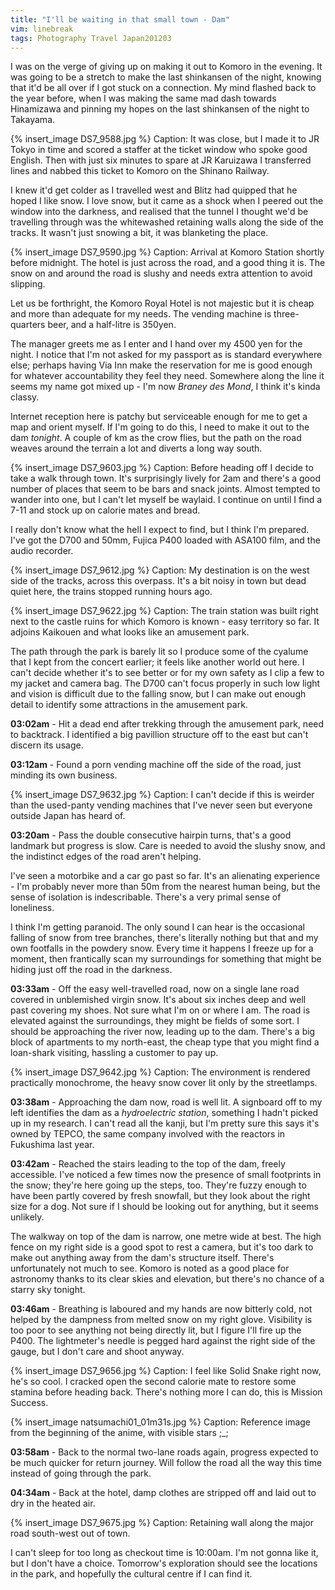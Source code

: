 ```yaml
---
title: "I'll be waiting in that small town - Dam"
vim: linebreak
tags: Photography Travel Japan201203
---
```


I was on the verge of giving up on making it out to Komoro in the evening. It was going to be a stretch to make the last shinkansen of the night, knowing that it'd be all over if I got stuck on a connection. My mind flashed back to the year before, when I was making the same mad dash towards Hinamizawa and pinning my hopes on the last shinkansen of the night to Takayama.

{% insert_image DS7_9588.jpg %}
Caption: It was close, but I made it to JR Tokyo in time and scored a staffer at the ticket window who spoke good English. Then with just six minutes to spare at JR Karuizawa I transferred lines and nabbed this ticket to Komoro on the Shinano Railway.

I knew it'd get colder as I travelled west and Blitz had quipped that he hoped I like snow. I love snow, but it came as a shock when I peered out the window into the darkness, and realised that the tunnel I thought we'd be travelling through was the whitewashed retaining walls along the side of the tracks. It wasn't just snowing a bit, it was blanketing the place.

{% insert_image DS7_9590.jpg %}
Caption: Arrival at Komoro Station shortly before midnight. The hotel is just across the road, and a good thing it is. The snow on and around the road is slushy and needs extra attention to avoid slipping.

Let us be forthright, the Komoro Royal Hotel is not majestic but it is cheap and more than adequate for my needs. The vending machine is three-quarters beer, and a half-litre is 350yen.

The manager greets me as I enter and I hand over my 4500 yen for the night. I notice that I'm not asked for my passport as is standard everywhere else; perhaps having Via Inn make the reservation for me is good enough for whatever accountability they feel they need. Somewhere along the line it seems my name got mixed up - I'm now *Braney des Mond*, I think it's kinda classy.

Internet reception here is patchy but serviceable enough for me to get a map and orient myself. If I'm going to do this, I need to make it out to the dam *tonight*. A couple of km as the crow flies, but the path on the road weaves around the terrain a lot and diverts a long way south.

{% insert_image DS7_9603.jpg %}
Caption: Before heading off I decide to take a walk through town. It's surprisingly lively for 2am and there's a good number of places that seem to be bars and snack joints. Almost tempted to wander into one, but I can't let myself be waylaid. I continue on until I find a 7-11 and stock up on calorie mates and bread.

I really don't know what the hell I expect to find, but I think I'm prepared. I've got the D700 and 50mm, Fujica P400 loaded with ASA100 film, and the audio recorder.

{% insert_image DS7_9612.jpg %}
Caption: My destination is on the west side of the tracks, across this overpass. It's a bit noisy in town but dead quiet here, the trains stopped running hours ago.

{% insert_image DS7_9622.jpg %}
Caption: The train station was built right next to the castle ruins for which Komoro is known - easy territory so far. It adjoins Kaikouen and what looks like an amusement park.

The path through the park is barely lit so I produce some of the cyalume that I kept from the concert earlier; it feels like another world out here. I can't decide whether it's to see better or for my own safety as I clip a few to my jacket and camera bag. The D700 can't focus properly in such low light and vision is difficult due to the falling snow, but I can make out enough detail to identify some attractions in the amusement park.

**03:02am** - Hit a dead end after trekking through the amusement park, need to backtrack. I identified a big pavillion structure off to the east but can't discern its usage.

**03:12am** - Found a porn vending machine off the side of the road, just minding its own business.

{% insert_image DS7_9632.jpg %}
Caption: I can't decide if this is weirder than the used-panty vending machines that I've never seen but everyone outside Japan has heard of.

**03:20am** - Pass the double consecutive hairpin turns, that's a good landmark but progress is slow. Care is needed to avoid the slushy snow, and the indistinct edges of the road aren't helping.

I've seen a motorbike and a car go past so far. It's an alienating experience - I'm probably never more than 50m from the nearest human being, but the sense of isolation is indescribable. There's a very primal sense of loneliness.

I think I'm getting paranoid. The only sound I can hear is the occasional falling of snow from tree branches, there's literally nothing but that and my own footfalls in the powdery snow. Every time it happens I freeze up for a moment, then frantically scan my surroundings for something that might be hiding just off the road in the darkness.

**03:33am** - Off the easy well-travelled road, now on a single lane road covered in unblemished virgin snow. It's about six inches deep and well past covering my shoes. Not sure what I'm on or where I am. The road is elevated against the surroundings, they might be fields of some sort. I should be approaching the river now, leading up to the dam. There's a big block of apartments to my north-east, the cheap type that you might find a loan-shark visiting, hassling a customer to pay up.

{% insert_image DS7_9642.jpg %}
Caption: The environment is rendered practically monochrome, the heavy snow cover lit only by the streetlamps.

**03:38am** - Approaching the dam now, road is well lit. A signboard off to my left identifies the dam as a *hydroelectric station*, something I hadn't picked up in my research. I can't read all the kanji, but I'm pretty sure this says it's owned by TEPCO, the same company involved with the reactors in Fukushima last year.

**03:42am** - Reached the stairs leading to the top of the dam, freely accessible. I've noticed a few times now the presence of small footprints in the snow; they're here going up the steps, too. They're fuzzy enough to have been partly covered by fresh snowfall, but they look about the right size for a dog. Not sure if I should be looking out for anything, but it seems unlikely.

The walkway on top of the dam is narrow, one metre wide at best. The high fence on my right side is a good spot to rest a camera, but it's too dark to make out anything away from the dam's structure itself. There's unfortunately not much to see. Komoro is noted as a good place for astronomy thanks to its clear skies and elevation, but there's no chance of a starry sky tonight.

**03:46am** - Breathing is laboured and my hands are now bitterly cold, not helped by the dampness from melted snow on my right glove. Visibility is too poor to see anything not being directly lit, but I figure I'll fire up the P400. The lightmeter's needle is pegged hard against the right side of the gauge, but I don't care and shoot anyway.

{% insert_image DS7_9656.jpg %}
Caption: I feel like Solid Snake right now, he's so cool. I cracked open the second calorie mate to restore some stamina before heading back. There's nothing more I can do, this is Mission Success.

{% insert_image natsumachi01_01m31s.jpg %}
Caption: Reference image from the beginning of the anime, with visible stars ;_;

**03:58am** - Back to the normal two-lane roads again, progress expected to be much quicker for return journey. Will follow the road all the way this time instead of going through the park.

**04:34am** - Back at the hotel, damp clothes are stripped off and laid out to dry in the heated air.

{% insert_image DS7_9675.jpg %}
Caption: Retaining wall along the major road south-west out of town.

I can't sleep for too long as checkout time is 10:00am. I'm not gonna like it, but I don't have a choice. Tomorrow's exploration should see the locations in the park, and hopefully the cultural centre if I can find it.

